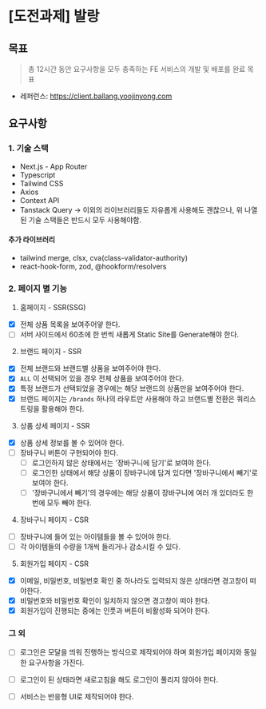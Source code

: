 # [도전과제] 발랑
## 목표
> 총 12시간 동안 요구사항을 모두 충족하는 FE 서비스의 개발 및 배포를 완료 목표
- 레퍼런스: https://client.ballang.yoojinyong.com

## 요구사항
### 1. 기술 스택
- Next.js - App Router
- Typescript
- Tailwind CSS
- Axios
- Context API
- Tanstack Query
-> 이외의 라이브러리들도 자유롭게 사용해도 괜찮으나, 위 나열된 기술 스택들은 반드시 모두 사용해야함.
#### 추가 라이브러리
- tailwind merge, clsx, cva(class-validator-authority)
- react-hook-form, zod, @hookform/resolvers

### 2. 페이지 별 기능
1. 홈페이지 - SSR(SSG)
- [x] 전체 상품 목록을 보여주어얗 한다.
- [ ] 서버 사이드에서 60초에 한 번씩 새롭게 Static Site를 Generate해야 한다.
2. 브랜드 페이지 - SSR
- [x] 전체 브랜드와 브랜드별 상품을 보여주어야 한다.
- [x] `ALL` 이 선택되어 있을 경우 전체 상품을 보여주어야 한다.
- [x] 특정 브랜드가 선택되었을 경우에는 해당 브랜드의 상품만을 보여주어야 한다.
- [x] 브랜드 페이지는 `/brands` 하나의 라우트만 사용해야 하고 브랜드별 전환은 쿼리스트링을 활용해야 한다.
3. 상품 상세 페이지 - SSR
- [x] 상품 상세 정보를 볼 수 있어야 한다.
- [ ] 장바구니 버튼이 구현되어야 한다.
  - [ ] 로그인하지 않은 상태에서는 '장바구니에 담기'로 보여야 한다.
  - [ ] 로그인한 상태에서 해당 상품이 장바구니에 담겨 있다면 '장바구니에서 빼기'로 보여야 한다.
  - [ ] '장바구니에서 빼기'의 경우에는 해당 상품이 장바구니에 여러 개 있더라도 한 번에 모두 빼야 한다.
4. 장바구니 페이지 - CSR
- [ ] 장바구니에 들어 있는 아이템들을 볼 수 있어야 한다.
- [ ] 각 아이템들의 수량을 1개씩 들리거나 감소시킬 수 있다.
5. 회원가입 페이지 - CSR
- [x] 이메일, 비밀번호, 비밀번호 확인 중 하나라도 입력되지 않은 상태라면 경고창이 떠야한다.
- [x] 비밀번호와 비밀번호 확인이 일치하지 않으면 경고창이 떠야 한다.
- [x] 회원가입이 진행되는 중에는 인풋과 버튼이 비활성화 되어야 한다.

### 그 외 
- [ ] 로그인은 모달을 띄워 진행하는 방식으로 제작되어야 하며 회원가입 페이지와 동일한 요구사항을 가진다.
- [ ] 로그인이 된 상태라면 새로고침을 해도 로그인이 풀리지 않아야 한다.
- [ ] 서비스는 반응형 UI로 제작되어야 한다.


